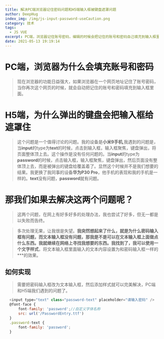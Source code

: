 ```yaml
---
title: 解决PC端浏览器记住密码问题和H5端输入框被键盘遮罩问题
author: DeepHug
index_img: /img/js-input-password-useCaution.png
category: 技术
tags:
  - JS VUE
excerpt: PC端，浏览器记住账号密码，编辑的时候会把记住的账号和密码自己填充到输入框里面；H5端，使用password输入框，在安卓(android)设备上面，弹出的键盘会把input输入框给遮罩。
date: 2021-05-13 19:19:14
---
```



# PC端，浏览器为什么会填充账号和密码

> 现在浏览器的功能日益强大，如果浏览器在一个网页地址记住了账号密码，当你再次这个网页的时候，就会自动把记住的账号和密码填充到输入框里面。

# H5端，为什么弹出的键盘会把输入框给遮罩住

> 这个问题是一个值得讨论的问题。我的设备是**小米9手机**,我遇到的问题是，当**input**的type为**text**的时候，点击到输入框，输入框聚焦，键盘弹出，将页面整体顶上去。这个操作是没有任何问题的。当**input**的type为**password**的时候，点击输入框，输入框聚焦，键盘弹出，然后页面没有整体顶上去，而是被弹出的键盘给覆盖着了。显然这个时候并不是我们想要的结果。我更换了我同事的设备**华为P30 Pro**，他手机的表现和我的手机是一样的。**text**没有问题，**password**就有问题。

# 那我们如果去解决这两个问题呢？

> 这两个问题，在网上有好多好多的处理办法，我也尝试了好多，但无一都是以失败而告终。

> 多次处理无果，让我很是失望。**我突然想起来了什么，就是为什么密码输入框有问题，而文本输入框没有问题，那我是不是可以在文本输入框上面做点什么东西。**我就继续在网络上寻找我想要的东西。我找到了，我可以使用一个**文字样式**，将文本输入框里面输入的文本内容设置为和密码输入框一样的***的效果。

## 如何实现

> 需要把密码输入框改为文本输入框，然后添加样式就可以完美解决，PC端和H5端我们遇到的问题了。

```js
  <input type="text" class="password-text" placeholder="请输入密码" />
  @font-face {
      font-family: 'password';//自定义字体名称
      src: url('/PasswordEntry.ttf')
  }
  .password-text {
      font-family: 'password';
  }
```